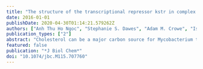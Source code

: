 ```yaml
---
title: "The structure of the transcriptional repressor kstr in complex with coa thioester cholesterol metabolites sheds light on the regulation of cholesterol catabolism in mycobacterium tuberculosis"
date: 2016-01-01
publishDate: 2020-04-30T01:14:21.579262Z
authors: ["Anh Thu Ho Ngoc", "Stephanie S. Dawes", "Adam M. Crowe", "Israel Casabon", "Chen Gao", "Sharon L. Kendall", "Edward N. Baker", "Lindsay D. Eltis", "J. Shaun Lott"]
publication_types: ["2"]
abstract: "Cholesterol can be a major carbon source for Mycobacterium tuberculosis during infection, both at an early stage in the macrophage phagosome and later within the necrotic granuloma. KstR is a highly conserved TetR family transcriptional repressor that regulates a large set of genes responsible for cholesterol catabolism. Many genes in this regulon, including kstR, are either induced during infection or are essential for survival of M. tuberculosis in vivo. In this study, we identified two ligands for KstR, both of which are CoA thioester cholesterol metabolites with four intact steroid rings. A metabolite in which one of the rings was cleaved was not a ligand. We confirmed the ligand-protein interactions using intrinsic tryptophan fluorescence and showed that ligand binding strongly inhibited KstR-DNA binding using surface plasmon resonance (IC50 for ligand = 25 nm). Crystal structures of the ligand-free form of KstR show variability in the position of the DNA-binding domain. In contrast, structures of KstR·ligand complexes are highly similar to each other and demonstrate a position of the DNA-binding domain that is unfavorable for DNA binding. Comparison of ligand-bound and ligand-free structures identifies residues involved in ligand specificity and reveals a distinctive mechanism by which the ligand-induced conformational change mediates DNA release. [on SciFinder(R)]"
featured: false
publication: "*J Biol Chem*"
doi: "10.1074/jbc.M115.707760"
---
```


